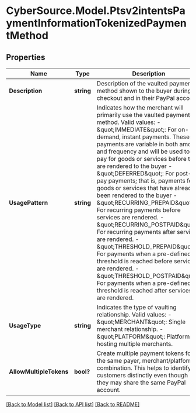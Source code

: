 # CyberSource.Model.Ptsv2intentsPaymentInformationTokenizedPaymentMethod
## Properties

Name | Type | Description | Notes
------------ | ------------- | ------------- | -------------
**Description** | **string** | Description of the vaulted payment method shown to the buyer during checkout and in their PayPal account.  | [optional] 
**UsagePattern** | **string** | Indicates how the merchant will primarily use the vaulted payment method. Valid values: - \&quot;IMMEDIATE\&quot;: For on-demand, instant payments. These payments are variable in both amount and frequency and will be used to pay for goods or services before they are rendered to the buyer - \&quot;DEFERRED\&quot;: For post-pay payments; that is, payments for goods or services that have already been rendered to the buyer - \&quot;RECURRING_PREPAID\&quot;: For recurring payments before services are rendered. - \&quot;RECURRING_POSTPAID\&quot;: For recurring payments after services are rendered. - \&quot;THRESHOLD_PREPAID\&quot;: For payments when a pre-defined threshold is reached before services are rendered. - \&quot;THRESHOLD_POSTPAID\&quot;: For payments when a pre-defined threshold is reached after services are rendered.  | [optional] 
**UsageType** | **string** | Indicates the type of vaulting relationship. Valid values: - \&quot;MERCHANT\&quot;: Single merchant relationship. - \&quot;PLATFORM\&quot;: Platform hosting multiple merchants.  | [optional] 
**AllowMultipleTokens** | **bool?** | Create multiple payment tokens for the same payer, merchant/platform combination. This helps to identify customers distinctly even though they may share the same PayPal account.  | [optional] 

[[Back to Model list]](../README.md#documentation-for-models) [[Back to API list]](../README.md#documentation-for-api-endpoints) [[Back to README]](../README.md)

